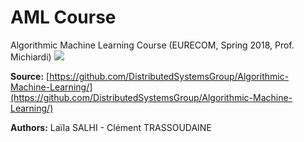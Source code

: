 # AML Course
Algorithmic Machine Learning Course (EURECOM, Spring 2018, Prof. Michiardi) 
![](https://travis-ci.com/intv0id/AML_Course.svg?token=3vvRazpU7RNVyEGLpoGp&branch=master)

**Source:** [https://github.com/DistributedSystemsGroup/Algorithmic-Machine-Learning/](https://github.com/DistributedSystemsGroup/Algorithmic-Machine-Learning/)

**Authors:** Laïla SALHI - Clément TRASSOUDAINE

